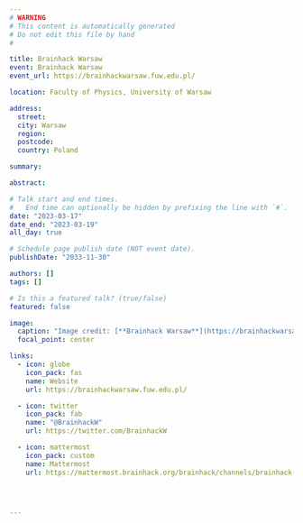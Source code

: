 ```yaml
---
# WARNING
# This content is automatically generated
# Do not edit this file by hand
#

title: Brainhack Warsaw
event: Brainhack Warsaw
event_url: https://brainhackwarsaw.fuw.edu.pl/

location: Faculty of Physics, University of Warsaw

address:
  street: 
  city: Warsaw
  region: 
  postcode: 
  country: Poland

summary: 

abstract: 

# Talk start and end times.
#   End time can optionally be hidden by prefixing the line with `#`.
date: "2023-03-17"
date_end: "2023-03-19"
all_day: true

# Schedule page publish date (NOT event date).
publishDate: "2033-11-30"

authors: []
tags: []

# Is this a featured talk? (true/false)
featured: false

image:
  caption: "Image credit: [**Brainhack Warsaw**](https://brainhackwarsaw.fuw.edu.pl/)"
  focal_point: center

links:
  - icon: globe
    icon_pack: fas
    name: Website
    url: https://brainhackwarsaw.fuw.edu.pl/

  - icon: twitter
    icon_pack: fab
    name: "@BrainhackW"
    url: https://twitter.com/BrainhackW

  - icon: mattermost
    icon_pack: custom
    name: Mattermost
    url: https://mattermost.brainhack.org/brainhack/channels/brainhack-warsaw




---
```


